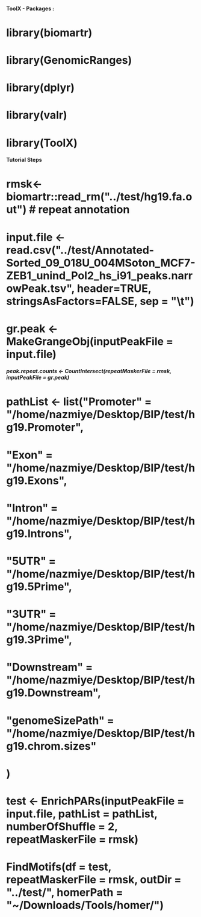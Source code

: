 #### ToolX - Packages : ####
# library(biomartr)
# library(GenomicRanges)
# library(dplyr)
# library(valr)
# library(ToolX)

#### Tutorial Steps ####

# rmsk<-biomartr::read_rm("../test/hg19.fa.out") # repeat annotation
# input.file <- read.csv("../test/Annotated-Sorted_09_018U_004MSoton_MCF7-ZEB1_unind_Pol2_hs_i91_peaks.narrowPeak.tsv", header=TRUE, stringsAsFactors=FALSE, sep = "\t")

# gr.peak <- MakeGrangeObj(inputPeakFile = input.file)

##### peak.repeat.counts <- CountIntersect(repeatMaskerFile = rmsk, inputPeakFile = gr.peak)

# pathList <- list("Promoter" = "/home/nazmiye/Desktop/BIP/test/hg19.Promoter",
#      "Exon" = "/home/nazmiye/Desktop/BIP/test/hg19.Exons",
#      "Intron" = "/home/nazmiye/Desktop/BIP/test/hg19.Introns",
#      "5UTR" = "/home/nazmiye/Desktop/BIP/test/hg19.5Prime",
#      "3UTR" = "/home/nazmiye/Desktop/BIP/test/hg19.3Prime",
#      "Downstream" = "/home/nazmiye/Desktop/BIP/test/hg19.Downstream",
#      "genomeSizePath" = "/home/nazmiye/Desktop/BIP/test/hg19.chrom.sizes"
#   )



# test <- EnrichPARs(inputPeakFile = input.file, pathList = pathList, numberOfShuffle = 2, repeatMaskerFile = rmsk)

# FindMotifs(df = test, repeatMaskerFile = rmsk, outDir = "../test/", homerPath = "~/Downloads/Tools/homer/")



